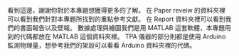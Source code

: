 看到這邊，謝謝你對於本專題想獲得更多的了解。
在 Paper reveiw 的資料夾裡可以看到我們針對本專題所找到的重點參考文獻。
在 Report 資料夾裡可以看到我們的書面報告以及壁報。
數據處理與繪圖我們是用 MATLAB 這套軟體，本專題用到的代碼都放在 MATLAB 這個資料夾裡。
TPA 儀器的部分則都是使用 Arduino 監測物理量，想參考我們的架設可以看看 Arduino 資料夾裡的代碼。
